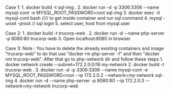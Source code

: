 Case 1:
	1. docker build -t sql-img .
	2. docker run -d -p 3306:3306 --name mysql-cont -e MYSQL_ROOT_PASSWORD=root sql-img 
	3. docker exec -it mysql-cont bash //// to get inside container and run sql command
	4. 	mysql -uroot -proot // sql login 
	5. select user, host from mysql.user 
		
Case 2: 
	1. docker build -t trucorp-web .
	2. docker run -d --name php-server -p 8080:80 trucorp-web 
	3. Open localhost:8080 in browser


Case 3:
Note : You have to delete the already existing containers and image "trucorp-web" to do that use "docker rm php-server -f" and then "docker rmi trucorp-web". After that go to php-network dir and follow these steps
	1. docker network create --subnet=172.2.0.0/16 my-network
	2. docker build -t trucorp-web .
	3. docker run -d -p 3306:3306 --name mysql-cont -e MYSQL_ROOT_PASSWORD=root --ip 172.2.0.2 --network=my-network  sql-img
	4. docker run -d --name php-server -p 8080:80 --ip 172.2.0.3 --network=my-network  trucorp-web 